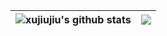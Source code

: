 
| <img align="center" src="https://github-readme-stats.vercel.app/api?username=xujiujiu&show_icons=true&include_all_commits=true&hide_border=true" alt="xujiujiu's github stats" /> | <img align="center" src="https://github-readme-stats.vercel.app/api/top-langs/?username=xujiujiu&layout=compact&hide_border=true" /> |
| ------------- | ------------- |


<!---
xujiujiu/xujiujiu is a ✨ special ✨ repository because its `README.md` (this file) appears on your GitHub profile.
You can click the Preview link to take a look at your changes.
--->
